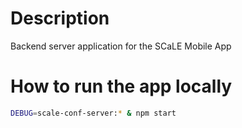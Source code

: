 # Description

Backend server application for the SCaLE Mobile App

# How to run the app locally

```bash
DEBUG=scale-conf-server:* & npm start
```
